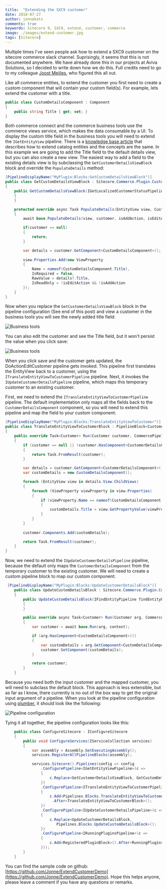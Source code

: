 ```yaml
---
title:  "Extending the SXC9 customer"
date: 2018-07-27
author: jonnekats
comments: true
keywords: Sitecore 9, SXC9, extend, customer, commerce
image: ./images/extend-customer.jpg
tags: [Sitecore]
---
```

Multiple times I've seen people ask how to extend a SXC9 customer on the sitecore commerce slack channel. Suprisingly, it seems that this is not documented anywhere. We have already done this in our projects at Aviva Solutions, so I decided to write down how we do this. Full credits need to go to my colleague [Joost Meijles](https://twitter.com/joostmeijles), who figured this all out. 

<!--more-->

Like all commerce entities, to extend the customer you first need to create a custom component that will contain your custom field(s). For example, lets extend the customer with a title. 

``` csharp
public class CustomDetailsComponent : Component
{
    public string Title { get; set; }
}
```

Both commerce connect and the commerce business tools use the commerce views service, which makes the data consumable by a UI. To display the custom title field in the business tools you will need to extend the `IGetEntityView` pipeline. There is a [knowledge base article](https://kb.sitecore.net/articles/083614) that describes how to extend catalog entities and the concepts are the same. In this example we are going to add the Title field to the default details view, but you can also create a new view. The easiest way to add a field to the existing details view is by subclassing the `GetCustomerDetailsViewBlock` block and override the `PopulateDetails` method:

``` csharp
[PipelineDisplayName("MyPlugin:Blocks:GetCustomDetailsViewBlock")]
public class GetCustomDetailsViewBlock : Sitecore.Commerce.Plugin.Customers.GetCustomerDetailsViewBlock
{
    public GetCustomDetailsViewBlock(IGetLocalizedCustomerStatusPipeline getLocalizedCustomerStatusPipeline) : base(getLocalizedCustomerStatusPipeline)
    {
    }

    protected override async Task PopulateDetails(EntityView view, Customer customer, bool isAddAction, bool isEditAction, CommercePipelineExecutionContext context)
    {
        await base.PopulateDetails(view, customer, isAddAction, isEditAction, context);

        if(customer == null)
        {
            return;
        }

        var details = customer.GetComponent<CustomDetailsComponent>();
                    
        view.Properties.Add(new ViewProperty
        {
            Name = nameof(CustomDetailsComponent.Title),
            IsRequired = false,
            RawValue = details?.Title,
            IsReadOnly = !isEditAction && !isAddAction
        });
    }
}
```

Now when you replace the `GetCustomerDetailsViewBlock` block in the pipeline configuration (See end of this post) and view a customer in the business tools you will see the newly added title field:

![Business tools](./images/extend-customer/details.jpg)
            
You can also edit the customer and see the Title field, but it won't persist the value when you click save:

![Business tools](./images/extend-customer/edit.jpg)

When you click save and the customer gets updated, the DoActionEditCustomer pipeline gets invoked. This pipeline first translates the EntityView back to a customer, using the `ITranslateEntityViewToCustomerPipeline` pipeline. Next, it invokes the `IUpdateCustomerDetailsPipeline` pipeline, which maps this temporary customer to an existing customer. 

First, we need to extend the `ITranslateEntityViewToCustomerPipeline` pipeline. The default implementation only maps all the fields back to the `CustomerDetailsComponent` component, so you will need to extend this pipeline and map the field to your custom component:

``` csharp
[PipelineDisplayName("MyPlugin:Blocks:TranslateEntityViewToCustomer")]
public class TranslateEntityViewToCustomerBlock : PipelineBlock<Customer, Customer, CommercePipelineExecutionContext>
{
    public override Task<Customer> Run(Customer customer, CommercePipelineExecutionContext context)
    {
        if (customer == null || !customer.HasComponent<CustomerDetailsComponent>())
        {
            return Task.FromResult(customer);
        }

        var details = customer.GetComponent<CustomerDetailsComponent>();
        var customDetails = new CustomDetailsComponent();

        foreach (EntityView view in details.View.ChildViews)
        {
            foreach (ViewProperty viewProperty in view.Properties)
            {
                if (viewProperty.Name == nameof(CustomDetailsComponent.Title))
                {
                    customDetails.Title = view.GetPropertyValue(viewProperty.Name)?.ToString();
                }
            }
        }
        
        customer.Components.Add(customDetails);

        return Task.FromResult(customer);
    }
}
```
Now, we need to extend the `IUpdateCustomerDetailsPipeline` pipeline, because the default only maps the `CustomerDetailsComponent` from the temporary customer to the existing customer. We will need to create a custom pipeline block to map our custom component:

``` csharp
 [PipelineDisplayName("MyPlugin:Blocks:UpdateCustomerDetailsBlock")]
    public class UpdateCustomDetailsBlock : Sitecore.Commerce.Plugin.Customers.UpdateCustomerDetailsBlock
    {
        public UpdateCustomDetailsBlock(IFindEntityPipeline findEntityPipeline) : base(findEntityPipeline)
        {
        }

        public override async Task<Customer> Run(Customer arg, CommercePipelineExecutionContext context)
        {
            var customer = await base.Run(arg, context);

            if (arg.HasComponent<CustomDetailsComponent>())
            {
                var customDetails = arg.GetComponent<CustomDetailsComponent>();
                customer.SetComponent(customDetails);
            }

            return customer;
        }
    }
```

Because you need both the input customer and the mapped customer, you will need to subclass the default block. This approach is less extensible, but as far as I know, there currently is no out of the box way to get the original input argument of a pipeline. When you look at the pipeline configuration using [plumber](http://plumber-sc.com/), it should look like the following:

![Pipeline configuration](./images/extend-customer/updatepipeline.jpg)

Tying it all together, the pipeline configuration looks like this:

``` csharp
    public class ConfigureSitecore : IConfigureSitecore
    {
        public void ConfigureServices(IServiceCollection services)
        {
            var assembly = Assembly.GetExecutingAssembly();
            services.RegisterAllPipelineBlocks(assembly);

            services.Sitecore().Pipelines(config => config
                .ConfigurePipeline<IGetEntityViewPipeline>(c =>
                {
                    c.Replace<GetCustomerDetailsViewBlock, GetCustomDetailsViewBlock>();
                })
                .ConfigurePipeline<ITranslateEntityViewToCustomerPipeline>(c =>
                {
                    c.Add<Pipelines.Blocks.TranslateEntityViewToCustomerBlock>()
                     .After<TranslateEntityViewToCustomerBlock>();
                })
                .ConfigurePipeline<IUpdateCustomerDetailsPipeline>(c =>
                {
                    c.Replace<UpdateCustomerDetailsBlock,
                       Pipelines.Blocks.UpdateCustomDetailsBlock>();
                })
                .ConfigurePipeline<IRunningPluginsPipeline>(c =>
                {
                    c.Add<RegisteredPluginBlock>().After<RunningPluginsBlock>();
                }));
        }
    }
```

You can find the sample code on github: [https://github.com/Jonne/ExtendCustomerDemo](https://github.com/Jonne/ExtendCustomerDemo). Hope this helps anyone, please leave a comment if you have any questions or remarks.